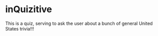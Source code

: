 # inQuizitive
This is a quiz, serving to ask the user about a bunch of general United States trivia!!!
